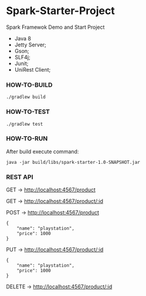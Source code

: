# Spark-Starter-Project
Spark Framewok Demo and Start Project

- Java 8
- Jetty Server;
- Gson;
- SLF4j;
- Junit;
- UniRest Client;

### HOW-TO-BUILD

```
./gradlew build
```

### HOW-TO-TEST

```
./gradlew test
```

### HOW-TO-RUN

After build execute command:
```
java -jar build/libs/spark-starter-1.0-SNAPSHOT.jar
```

### REST API

GET     -> [http://localhost:4567/product](http://localhost:4567/product)

GET     -> [http://localhost:4567/product/:id](http://localhost:4567/product/:id)

POST    -> [http://localhost:4567/product](http://localhost:4567/product)
```
{
	"name": "playstation",
	"price": 1000
}
```

PUT     -> [http://localhost:4567/product/:id](http://localhost:4567/product/:id)

```
{
	"name": "playstation",
	"price": 1000
}
```

DELETE  -> [http://localhost:4567/product/:id](http://localhost:4567/product/:id)
